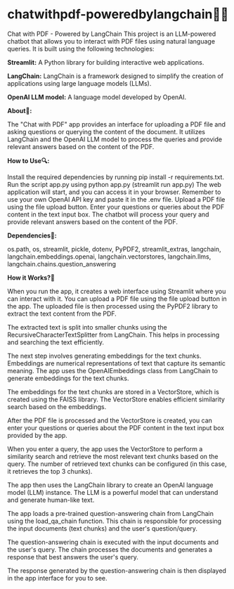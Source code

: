 # chatwithpdf-poweredbylangchain🦜🔗
Chat with PDF - Powered by LangChain
This project is an LLM-powered chatbot that allows you to interact with PDF files using natural language queries. It is built using the following technologies:

**Streamlit:** 
A Python library for building interactive web applications.

**LangChain:**
LangChain is a framework designed to simplify the creation of applications using large language models (LLMs).

**OpenAI LLM model:**
A language model developed by OpenAI.

**About📖:**

The "Chat with PDF" app provides an interface for uploading a PDF file and asking questions or querying the content of the document. It utilizes LangChain and the OpenAI LLM model to process the queries and provide relevant answers based on the content of the PDF.

**How to Use🔍:**

Install the required dependencies by running pip install -r requirements.txt.
Run the script app.py using python app.py (streamlit run app.py)
The web application will start, and you can access it in your browser.
Remember to use your own OpenAI API key and paste it in the .env file.
Upload a PDF file using the file upload button.
Enter your questions or queries about the PDF content in the text input box.
The chatbot will process your query and provide relevant answers based on the content of the PDF.

**Dependencies🔨:**

os.path,
os,
streamlit,
pickle,
dotenv,
PyPDF2,
streamlit_extras,
langchain,
langchain.embeddings.openai,
langchain.vectorstores,
langchain.llms,
langchain.chains.question_answering

**How it Works?🤔**

When you run the app, it creates a web interface using Streamlit where you can interact with it.
You can upload a PDF file using the file upload button in the app. The uploaded file is then processed using the PyPDF2 library to extract the text content from the PDF.

The extracted text is split into smaller chunks using the RecursiveCharacterTextSplitter from LangChain. This helps in processing and searching the text efficiently.

The next step involves generating embeddings for the text chunks. Embeddings are numerical representations of text that capture its semantic meaning. The app uses the OpenAIEmbeddings class from LangChain to generate embeddings for the text chunks.

The embeddings for the text chunks are stored in a VectorStore, which is created using the FAISS library. The VectorStore enables efficient similarity search based on the embeddings.

After the PDF file is processed and the VectorStore is created, you can enter your questions or queries about the PDF content in the text input box provided by the app.

When you enter a query, the app uses the VectorStore to perform a similarity search and retrieve the most relevant text chunks based on the query. The number of retrieved text chunks can be configured (in this case, it retrieves the top 3 chunks).

The app then uses the LangChain library to create an OpenAI language model (LLM) instance. The LLM is a powerful model that can understand and generate human-like text.

The app loads a pre-trained question-answering chain from LangChain using the load_qa_chain function. This chain is responsible for processing the input documents (text chunks) and the user's question/query.

The question-answering chain is executed with the input documents and the user's query. The chain processes the documents and generates a response that best answers the user's query.

The response generated by the question-answering chain is then displayed in the app interface for you to see.

